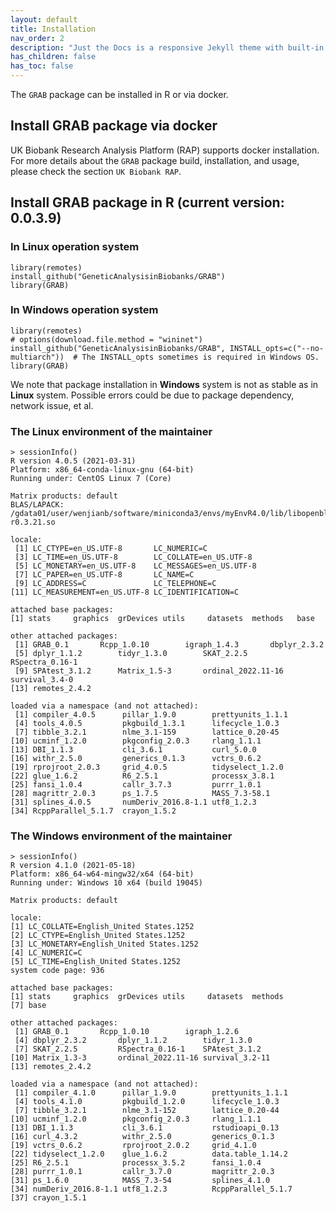 ```yaml
---
layout: default
title: Installation
nav_order: 2
description: "Just the Docs is a responsive Jekyll theme with built-in search that is easily customizable and hosted on GitHub Pages."
has_children: false
has_toc: false
---
```


The ```GRAB``` package can be installed in R or via docker. 

## Install GRAB package via docker

UK Biobank Research Analysis Platform (RAP) supports docker installation. For more details about the ```GRAB``` package build, installation, and usage, please check the section ```UK Biobank RAP```. 

## Install GRAB package in R (current version: 0.0.3.9)

### In **Linux** operation system

```
library(remotes)  
install_github("GeneticAnalysisinBiobanks/GRAB")  
library(GRAB)
```

### In **Windows** operation system

```
library(remotes)
# options(download.file.method = "wininet")
install_github("GeneticAnalysisinBiobanks/GRAB", INSTALL_opts=c("--no-multiarch"))  # The INSTALL_opts sometimes is required in Windows OS.
library(GRAB)
```

We note that package installation in **Windows** system is not as stable as in **Linux** system. Possible errors could be due to package dependency, network issue, et al.

### The **Linux** environment of the maintainer

```
> sessionInfo()
R version 4.0.5 (2021-03-31)
Platform: x86_64-conda-linux-gnu (64-bit)
Running under: CentOS Linux 7 (Core)

Matrix products: default
BLAS/LAPACK: /gdata01/user/wenjianb/software/miniconda3/envs/myEnvR4.0/lib/libopenblasp-r0.3.21.so

locale:
 [1] LC_CTYPE=en_US.UTF-8       LC_NUMERIC=C
 [3] LC_TIME=en_US.UTF-8        LC_COLLATE=en_US.UTF-8
 [5] LC_MONETARY=en_US.UTF-8    LC_MESSAGES=en_US.UTF-8
 [7] LC_PAPER=en_US.UTF-8       LC_NAME=C
 [9] LC_ADDRESS=C               LC_TELEPHONE=C
[11] LC_MEASUREMENT=en_US.UTF-8 LC_IDENTIFICATION=C

attached base packages:
[1] stats     graphics  grDevices utils     datasets  methods   base

other attached packages:
 [1] GRAB_0.1       Rcpp_1.0.10        igraph_1.4.3       dbplyr_2.3.2
 [5] dplyr_1.1.2        tidyr_1.3.0        SKAT_2.2.5         RSpectra_0.16-1
 [9] SPAtest_3.1.2      Matrix_1.5-3       ordinal_2022.11-16 survival_3.4-0
[13] remotes_2.4.2

loaded via a namespace (and not attached):
 [1] compiler_4.0.5      pillar_1.9.0        prettyunits_1.1.1
 [4] tools_4.0.5         pkgbuild_1.3.1      lifecycle_1.0.3
 [7] tibble_3.2.1        nlme_3.1-159        lattice_0.20-45
[10] ucminf_1.2.0        pkgconfig_2.0.3     rlang_1.1.1
[13] DBI_1.1.3           cli_3.6.1           curl_5.0.0
[16] withr_2.5.0         generics_0.1.3      vctrs_0.6.2
[19] rprojroot_2.0.3     grid_4.0.5          tidyselect_1.2.0
[22] glue_1.6.2          R6_2.5.1            processx_3.8.1
[25] fansi_1.0.4         callr_3.7.3         purrr_1.0.1
[28] magrittr_2.0.3      ps_1.7.5            MASS_7.3-58.1
[31] splines_4.0.5       numDeriv_2016.8-1.1 utf8_1.2.3
[34] RcppParallel_5.1.7  crayon_1.5.2
```

### The **Windows** environment of the maintainer

```
> sessionInfo()
R version 4.1.0 (2021-05-18)
Platform: x86_64-w64-mingw32/x64 (64-bit)
Running under: Windows 10 x64 (build 19045)

Matrix products: default

locale:
[1] LC_COLLATE=English_United States.1252 
[2] LC_CTYPE=English_United States.1252   
[3] LC_MONETARY=English_United States.1252
[4] LC_NUMERIC=C                          
[5] LC_TIME=English_United States.1252    
system code page: 936

attached base packages:
[1] stats     graphics  grDevices utils     datasets  methods  
[7] base     

other attached packages:
 [1] GRAB_0.1       Rcpp_1.0.10        igraph_1.2.6      
 [4] dbplyr_2.3.2       dplyr_1.1.2        tidyr_1.3.0       
 [7] SKAT_2.2.5         RSpectra_0.16-1    SPAtest_3.1.2     
[10] Matrix_1.3-3       ordinal_2022.11-16 survival_3.2-11   
[13] remotes_2.4.2     

loaded via a namespace (and not attached):
 [1] compiler_4.1.0      pillar_1.9.0        prettyunits_1.1.1  
 [4] tools_4.1.0         pkgbuild_1.2.0      lifecycle_1.0.3    
 [7] tibble_3.2.1        nlme_3.1-152        lattice_0.20-44    
[10] ucminf_1.2.0        pkgconfig_2.0.3     rlang_1.1.1        
[13] DBI_1.1.3           cli_3.6.1           rstudioapi_0.13    
[16] curl_4.3.2          withr_2.5.0         generics_0.1.3     
[19] vctrs_0.6.2         rprojroot_2.0.2     grid_4.1.0         
[22] tidyselect_1.2.0    glue_1.6.2          data.table_1.14.2  
[25] R6_2.5.1            processx_3.5.2      fansi_1.0.4        
[28] purrr_1.0.1         callr_3.7.0         magrittr_2.0.3     
[31] ps_1.6.0            MASS_7.3-54         splines_4.1.0      
[34] numDeriv_2016.8-1.1 utf8_1.2.3          RcppParallel_5.1.7 
[37] crayon_1.5.1  
```
